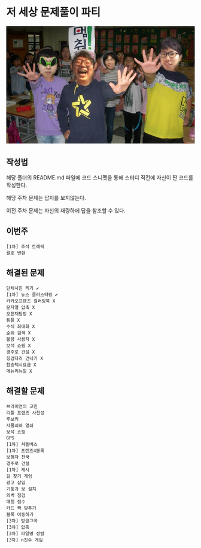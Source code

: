 # 저 세상 문제풀이 파티
![Alt text](/image/image.jpg)

## 작성법
해당 폴더의 README.md 파일에 코드 스니펫을 통해 스터디 직전에 자신이 짠 코드를 작성한다.

해당 주차 문제는 답지를 보지않는다. 

이전 주차 문제는 자신의 재량하에 답을 참조할 수 있다.

## 이번주
```
[1차] 추석 트래픽
괄호 변환
```
## 해결된 문제
```
단체사진 찍기 ✔
[1차] 뉴스 클러스터링 ✔
카카오프렌즈 컬러링북 X
문자열 압축 X
오픈채팅방 X
튜플 X
수식 최대화 X
순위 검색 X
불량 사용자 X
보석 쇼핑 X
경주로 건설 X
징검다리 건너기 X
합승택시요금 X
메뉴리뉴얼 X
```
## 해결할 문제
```
브라이언의 고민
리틀 프렌즈 사천성
후보키
자물쇠와 열쇠
보석 쇼핑
GPS
[1차] 셔틀버스
[1차] 프렌즈4블록
보행자 천국
경주로 건설
[1차] 캐시
길 찾기 게임
광고 삽입
기둥과 보 설치
외벽 점검
매칭 점수
카드 짝 맞추기
블록 이동하기
[3차] 방금그곡
[3차] 압축
[3차] 파일명 정렬
[3차] n진수 게임
```
